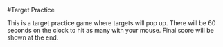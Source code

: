 #Target Practice


This is a target practice game where targets will pop up. There will be 60 seconds on the clock to hit as many with your mouse. Final score will be shown at the end.

